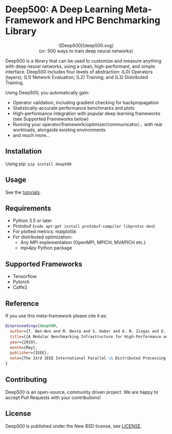 Deep500: A Deep Learning Meta-Framework and HPC Benchmarking Library
====================================================================

<p align="center">
	![Deep500](deep500.svg)<br />
    (or: 500 ways to train deep neural networks)
</p>


Deep500 is a library that can be used to customize and measure anything with deep neural networks, using a clean, high-performant, and simple interface. Deep500 includes four levels of abstraction: (L0) Operators (layers); (L1) Network Evaluation; (L2) Training; and (L3) Distributed Training.

Using Deep500, you automatically gain:
* Operator validation, including gradient checking for backpropagation
* Statistically-accurate performance benchmarks and plots
* High-performance integration with popular deep learning frameworks (see Supported Frameworks below)
* Running your operator/framework/optimizer/communicator/... with real workloads, alongside existing environments
* and much more...

## Installation

Using pip: `pip install deep500`

## Usage

See the [tutorials](https://github.com/deep500/deep500/tree/master/tutorials).

## Requirements
 * Python 3.5 or later
 * Protobuf (`sudo apt-get install protobuf-compiler libprotoc-dev`)
 * For plotted metrics: matplotlib
 * For distributed optimization:
     * Any MPI implementation (OpenMPI, MPICH, MVAPICH etc.)
     * mpi4py Python package

## Supported Frameworks
 * Tensorflow
 * Pytorch
 * Caffe2

## Reference

If you use this meta-framework please cite it as:
```bibtex
@inproceedings{deep500,
  author={T. Ben-Nun and M. Besta and S. Huber and A. N. Ziogas and D. Peter and T. Hoefler},
  title={{A Modular Benchmarking Infrastructure for High-Performance and Reproducible Deep Learning}},
  year={2019},
  month={May},
  publisher={IEEE},
  note={The 33rd IEEE International Parallel \& Distributed Processing Symposium (IPDPS'19)},
}
```

## Contributing

Deep500 is an open-source, community driven project. We are happy to accept Pull Requests with your contributions!
 
## License

Deep500 is published under the New BSD license, see [LICENSE](https://github.com/deep500/deep500/blob/master/LICENSE).
